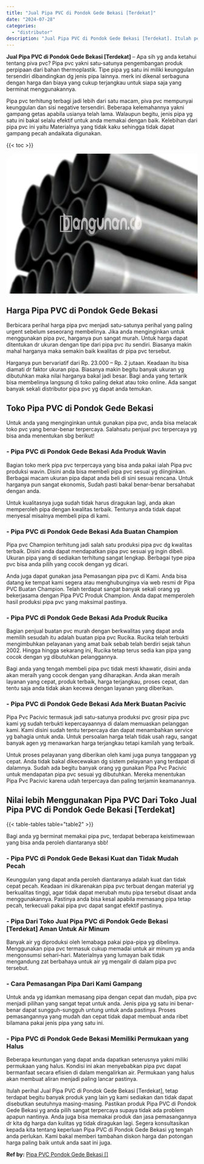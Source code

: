 ```yaml
---
title: "Jual Pipa PVC di Pondok Gede Bekasi [Terdekat]"
date: "2024-07-28"
categories: 
  - "distributor"
description: "Jual Pipa PVC di Pondok Gede Bekasi [Terdekat]. Itulah perihal Jual Pipa PVC di Pondok Gede Bekasi [Terdekat], tetap terdapat begitu banyak produk yang lai..."
---
```


**Jual Pipa PVC di Pondok Gede Bekasi \[Terdekat\]** – Apa sih yg anda ketahui tentang piva pvc? Pipa pvc yakni satu-satunya pengembangan produk perpipaan dari bahan thermoplastik. Tipe pipa yg satu ini miliki keunggulan tersendiri dibandingkan dg jenis pipa lainnya. merk ini dikenal serbaguna dengan harga dan biaya yang cukup terjangkau untuk siapa saja yang berminat menggunakannya.

Pipa pvc terhitung terbagi jadi lebih dari satu macam, piva pvc mempunyai keunggulan dan sisi negative tersendiri. Beberapa kelemahannya yakni gampang getas apabila usianya telah lama. Walaupun begitu, jenis pipa yg satu ini bakal selalu efektif untuk anda memakai dengan baik. Kelebihan dari pipa pvc ini yaitu Materialnya yang tidak kaku sehingga tidak dapat gampang pecah andaikata digunakan.

{{< toc >}}

![Jual Pipa PVC di Pondok Gede Bekasi [Terdekat]](/images/jaul-pipa-pvc-59.png)

## Harga Pipa PVC di Pondok Gede Bekasi

Berbicara perihal harga pipa pvc menjadi satu-satunya perihal yang paling urgent sebelum seseorang membelinya. Jika anda menginginkan untuk menggunakan pipa pvc, harganya pun sangat murah. Untuk harga dapat ditentukan dr ukuran dengan tipe dari pipa pvc itu sendiri. Biasanya makin mahal harganya maka semakin baik kwalitas dr pipa pvc tersebut.

Harganya pun bervariatif dari Rp. 23.000 – Rp. 2 jutaan. Keadaan itu bisa diamati dr faktor ukuran pipa. Biasanya makin begitu banyak ukuran yg dibutuhkan maka nilai harganya bakal jadi besar. Bagi anda yang tertarik bisa membelinya langsung di toko paling dekat atau toko online. Ada sangat banyak sekali distributor pipa pvc yg dapat anda temukan.

## Toko Pipa PVC di Pondok Gede Bekasi

Untuk anda yang menginginkan untuk gunakan pipa pvc, anda bisa melacak toko pvc yang benar-benar terpercaya. Salahsatu penjual pvc terpercaya yg bisa anda menentukan sbg berikut!

### \- Pipa PVC di Pondok Gede Bekasi Ada Produk Wavin

Bagian toko merk pipa pvc terpercaya yang bisa anda pakai ialah Pipa pvc produksi wavin. Disini anda bisa membeli pipa pvc sesuai yg diinginkan. Berbagai macam ukuran pipa dapat anda beli di sini sesuai rencana. Untuk harganya pun sangat ekonomis, Sudah pasti bakal benar-benar bersahabat dengan anda.

Untuk kualitasnya juga sudah tidak harus diragukan lagi, anda akan memperoleh pipa dengan kwalitas terbaik. Tentunya anda tidak dapat menyesal misalnya membeli pipa di kami.

### \- Pipa PVC di Pondok Gede Bekasi Ada Buatan Champion

Pipa pvc Champion terhitung jadi salah satu produksi pipa pvc dg kwalitas terbaik. Disini anda dapat mendapatkan pipa pvc sesuai yg ingin dibeli. Ukuran pipa yang di sediakan terhitung sangat lengkap. Berbagai type pipa pvc bisa anda pilih yang cocok dengan yg dicari.

Anda juga dapat gunakan jasa Pemasangan pipa pvc di Kami. Anda bisa datang ke tempat kami segera atau menghubunginya via web resmi dr Pipa PVC Buatan Champion. Telah terdapat sangat banyak sekali orang yg bekerjasama dengan Pipa PVC Produk Champion. Anda dapat memperoleh hasil produksi pipa pvc yang maksimal pastinya.

### \- Pipa PVC di Pondok Gede Bekasi Ada Produk Rucika

Bagian penjual buatan pvc murah dengan berkwalitas yang dapat anda memilih sesudah itu adalah buatan pipa pvc Rucika. Rucika telah terbukti mengimbuhkan pelayanan yang amat baik sebab telah berdiri sejak tahun 2002. Hingga hingga sekarang ini, Rucika tetap terus sedia kan pipa yang cocok dengan yg dibutuhkan pelanggannya.

Bagi anda yang tengah membeli pipa pvc tidak mesti khawatir, disini anda akan meraih yang cocok dengan yang diharapkan. Anda akan meraih layanan yang cepat, produk terbaik, harga terjangkau, proses cepat, dan tentu saja anda tidak akan kecewa dengan layanan yang diberikan.

### \- Pipa PVC di Pondok Gede Bekasi Ada Merk Buatan Pacivic

Pipa Pvc Pacivic termasuk jadi satu-satunya produksi pvc grosir pipa pvc kami yg sudah terbukti kepercayaannya di dalam memuaskan pelanggan kami. Kami disini sudah tentu terpercaya dan dapat menambahkan service yg bahagia untuk anda. Untuk persoalan harga telah tidak usah ragu, sangat banyak agen yg menawarkan harga terjangkau tetapi kamilah yang terbaik.

Untuk proses pelayanan yang diberikan oleh kami juga punya tanggapan yg cepat. Anda tidak bakal dikecewakan dg sistem pelayanan yang terdapat di dalamnya. Sudah ada begitu banyak orang yg gunakan Pipa Pvc Pacivic untuk mendapatan pipa pvc sesuai yg dibutuhkan. Mereka menentukan Pipa Pvc Pacivic karena udah terpercaya dan paling terjamin keamanannya.

## Nilai lebih Menggunakan Pipa PVC Dari Toko Jual Pipa PVC di Pondok Gede Bekasi \[Terdekat\]

{{< table-tables table="table2" >}}

Bagi anda yg berminat memakai pipa pvc, terdapat beberapa keistimewaan yang bisa anda peroleh diantaranya sbb!

### \- Pipa PVC di Pondok Gede Bekasi Kuat dan Tidak Mudah Pecah

Keunggulan yang dapat anda peroleh diantaranya adalah kuat dan tidak cepat pecah. Keadaan ini dikarenakan pipa pvc terbuat dengan material yg berkualitas tinggi, agar tidak dapat merubah mutu pipa tersebut disaat anda menggunakannya. Pastinya anda bisa kesal apabila memasang pipa tetap pecah, terkecuali pakai pipa pvc dapat sangat efektif pastinya.

### \- Pipa Dari Toko Jual Pipa PVC di Pondok Gede Bekasi \[Terdekat\] Aman Untuk Air Minum

Banyak air yg diproduksi oleh lemabaga pakai pipa-pipa yg dibelinya. Menggunakan pipa pvc termasuk cukup memadai untuk air minum yg anda mengonsumsi sehari-hari. Materialnya yang lumayan baik tidak mengandung zat berbahaya untuk air yg mengalir di dalam pipa pvc tersebut.

### \- Cara Pemasangan Pipa Dari Kami Gampang

Untuk anda yg idamkan memasang pipa dengan cepat dan mudah, pipa pvc menjadi pilihan yang sangat tepat untuk anda. Jenis pipa yg satu ini benar-benar dapat sungguh-sungguh untung untuk anda pastinya. Proses pemasangannya yang mudah dan cepat tidak dapat membuat anda ribet bilamana pakai jenis pipa yang satu ini.

### \- Pipa PVC di Pondok Gede Bekasi Memiliki Permukaan yang Halus

Beberapa keuntungan yang dapat anda dapatkan seterusnya yakni miliki permukaan yang halus. Kondisi ini akan menyebabkan pipa pvc dapat bermanfaat secara efisien di dalam mengalirkan air. Permukaan yang halus akan membuat aliran menjadi paling lancar pastinya.

Itulah perihal Jual Pipa PVC di Pondok Gede Bekasi \[Terdekat\], tetap terdapat begitu banyak produk yang lain yg kami sediakan dan tidak dapat disebutkan seutuhnya masing-masing. Pastikan produk Pipa PVC di Pondok Gede Bekasi yg anda pilih sangat terpercaya supaya tidak ada problem apapun nantinya. Anda juga bisa memakai produk dan jasa pemasangannya dr kita dg harga dan kulitas yg tidak diragukan lagi. Segera konsultasikan kepada kita tentang keperluan Pipa PVC di Pondok Gede Bekasi yg tengah anda perlukan. Kami bakal memberi tambahan diskon harga dan potongan harga paling baik untuk anda saat ini juga.

**Ref by:** [Pipa PVC Pondok Gede Bekasi []](https://id.wikipedia.org/wiki/Pipa)
